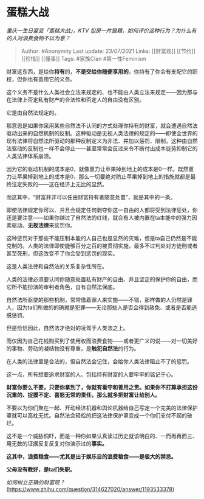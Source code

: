 # 蛋糕大战
*重庆一生日宴变「蛋糕大战」，KTV 包房一片狼藉，如何评价这种行为？为什么有的人对浪费食物不以为意？*

> Author: #Anonymity
Last update: *23/07/2021* 
Links: [[财富观]] [[节约]] [[珍惜]] [[懂事]]
Tags:  #家族Clan #第一性Feminism  



财富这东西，是给你**持有**的，**不是交给你随便享用的**。你持有了你会有支配它的职权，但你也有善用它的义务。

这个义务不是什么人类社会立法来规定的、也不能由人类立法来规定——因为那与在法律上否定私有财产的合法性和否定人的自由没有区别。

它是由自然法规定的。

那意思是如果你采用某些自然法不认同的方式处理你持有的财富，就会遭遇自然法驱动出来的自然机制的反制。这种驱动是无视人类法律的规定的——即使全世界的现有法律将自然法所驱动的那种反制定义为非法、并加以惩罚、限制，这种由自然法驱动的反制也一样不会停止——甚至常常会反过来令不断付出成本徒劳抑制它的人类法律体系崩溃。

因为它的驱动机制的成本是0，就像重力让苹果掉到地上的成本是0一样。既然重力让苹果掉到地上的成本是0，那么一切要绝对防止苹果掉到地上的措施就都是最终注定失败的——这在经济上无比的显然。

而这其中，“财富并非可以任由财富持有者随意处置”，就是其中的一条。

即使法律规定你可以、并且会规定任何剥夺你这一自由的人都将受到法律惩处，你还是要注意——如果你越过了自然法的红线，就会有人被内置在ta本能中的强力因素驱动、**无视法律**来惩罚你。

这种惩罚对于那些不能压制本能的人自己也是显然的灾难，但是ta自己仍然是不能克制的。人类的法律即使能够百分之百的被贯彻实施，最多不过判处对方徒刑或者甚至死刑，但这改变不了你会受到惩罚的现实。

这是人类法律和自然法的关系复杂性所在。

人类的法律必须要认同你随意处置私有财产的自由、并且坚定的保护你的自由，而它所不能扮演的审判者角色，自有自然法保底。

自然法所驱使的那些机制，常常借着罪人来实施——不错，那样做的人仍然是罪人，因为ta们所做的的确就是犯罪——无论那些人是否会得到赦免、或者是否能逃脱惩罚。

但是恰恰因此，自然法才绝对的凌驾于人类法之上。

而仅因为自己花钱购买到了使用权而浪费食物——或者更广义的说——对一切美好的事物、劳动的凝结物没有尊重，是**触犯自然法**的行为。

在人类的法律里是合法的，但自然法会记住，会给你人类法律阻止不了的惩罚。

这一点，所有想要追求财富的人、包括持有财富的人要牢牢的铭记于心。

**财富你要么不要，只要你拿到了，你就有看守和善用之责。如果你不打算承担这份沉重的、捉摸不定、喜怒无常的责任，那么就多把财富让给别人。**

不要以为你们聚在一起、开动经济机器和舆论机器给自己写定一个完美的法律保护罩就可以高枕无忧。自然法会轻松的把这法律保护罩变成一个你们支付不起的破烂。

这不是一个威胁恫吓，而是一种你如果认真读过历史就该明白的、一而再再而三、用无数的证据反复反复对你演示过的**事实。**

**这其中，浪费粮食——尤其是出于娱乐目的浪费粮食——是极大的禁忌。**

**父母没有教好，是ta们失职。**

*如何树立正确的财富观？*(https://www.zhihu.com/question/314627020/answer/1193533378)

